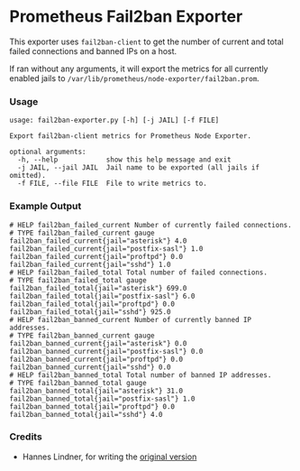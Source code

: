 # Prometheus Fail2ban Exporter
This exporter uses `fail2ban-client` to get the number of current and total failed connections and banned IPs on a host.

If ran without any arguments, it will export the metrics for all currently enabled jails to `/var/lib/prometheus/node-exporter/fail2ban.prom`.
 
### Usage
```
usage: fail2ban-exporter.py [-h] [-j JAIL] [-f FILE]

Export fail2ban-client metrics for Prometheus Node Exporter.

optional arguments:
  -h, --help            show this help message and exit
  -j JAIL, --jail JAIL  Jail name to be exported (all jails if omitted).
  -f FILE, --file FILE  File to write metrics to.
```

### Example Output
```
# HELP fail2ban_failed_current Number of currently failed connections.
# TYPE fail2ban_failed_current gauge
fail2ban_failed_current{jail="asterisk"} 4.0
fail2ban_failed_current{jail="postfix-sasl"} 1.0
fail2ban_failed_current{jail="proftpd"} 0.0
fail2ban_failed_current{jail="sshd"} 1.0
# HELP fail2ban_failed_total Total number of failed connections.
# TYPE fail2ban_failed_total gauge
fail2ban_failed_total{jail="asterisk"} 699.0
fail2ban_failed_total{jail="postfix-sasl"} 6.0
fail2ban_failed_total{jail="proftpd"} 0.0
fail2ban_failed_total{jail="sshd"} 925.0
# HELP fail2ban_banned_current Number of currently banned IP addresses.
# TYPE fail2ban_banned_current gauge
fail2ban_banned_current{jail="asterisk"} 0.0
fail2ban_banned_current{jail="postfix-sasl"} 0.0
fail2ban_banned_current{jail="proftpd"} 0.0
fail2ban_banned_current{jail="sshd"} 0.0
# HELP fail2ban_banned_total Total number of banned IP addresses.
# TYPE fail2ban_banned_total gauge
fail2ban_banned_total{jail="asterisk"} 31.0
fail2ban_banned_total{jail="postfix-sasl"} 1.0
fail2ban_banned_total{jail="proftpd"} 0.0
fail2ban_banned_total{jail="sshd"} 4.0
```

### Credits
* Hannes Lindner, for writing the [original version](https://github.com/HannesLindner/fail2ban-export)
